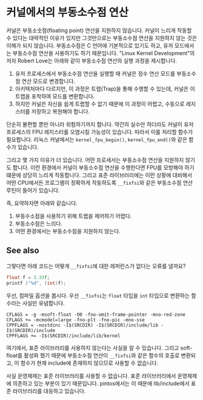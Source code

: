 # 커널에서의 부동소수점 연산
커널은 부동소숫점(floating point) 연산을 지원하지 않습니다. 커널이 느리게 작동할 수 있다는 대략적인 이유가 있지만 그것만으로는 부동소수점 연산을 지원하지 않는 것은 이해가 되지 않습니다. 부동소수점은 C 언어에 기본적으로 있기도 하고, 유저 모드에서는 부동소수점 연산을 사용하기도 하기 때문입니다. "Linux Kernel Development"의 저자 Robert Love는 아래와 같이 부동소수점 연산의 실행 과정을 제시합니다.

1. 유저 프로세스에서 부동소수점 연산을 실행할 때 커널은 정수 연산 모드를 부동소수점 연산 모드로 변경합니다.
2. 아키텍처마다 다르지만, 이 과정은 트랩(Trap)을 통해 수행할 수 있는데, 커널은 이 트랩을 포착하여 모드를 변환합니다.
3. 하지만 커널은 자신을 쉽게 트랩할 수 없기 때문에 이 과정이 어렵고, 수동으로 레지스터를 저장하고 복원해야 합니다.

단순히 불편할 뿐만 아니라 위험하기까지 합니다. 약간의 실수만 하더라도 커널이 유저 프로세스의 FPU 레지스터를 오염시킬 가능성이 있습니다. 따라서 이를 처리할 함수가 필요합니다. 리눅스 커널에서는 `kernel_fpu_begin()`, `kernel_fpu_end()`와 같은 함수가 있습니다.

그리고 몇 가지 이유가 더 있습니다. 어떤 프로세서는 부동소수점 연산을 지원하지 않기도 합니다. 이런 환경에서 커널이 부동소수점 연산을 수행한다면 FPU를 모방해야 하기 떄문에 상당히 느리게 작동합니다. 그리고 표준 라이브러리에는 이런 상황에 대비해서 어떤 CPU에서든 프로그램이 정확하게 작동하도록 `__fixfsi`와 같은 부동소수점 연산 루틴이 들어가 있습니다.

즉, 요약하자면 아래와 같습니다.
1. 부동수소점을 사용하기 위해 트랩을 제어하기 어렵다.
2. 부동소수점은 느리다.
3. 어떤 환경에서는 부동소수점을 지원하지 않는다.

## See also
그렇다면 아래 코드는 어떻게 `__fixfsi`에 대한 레퍼런스가 없다는 오류를 낼까요?
``` c
float f = 3.33f;
printf ("%d", (int)f);
```

우선, 컴파일 옵션을 봅시다. 우선 `__fixfsi`는 `float` 타입을 `int` 타입으로 변환하는 함수라는 사실만 유념합니다.
```
CFLAGS = -g -msoft-float -O0 -fno-omit-frame-pointer -mno-red-zone
CFLAGS += -mcmodel=large -fno-plt -fno-pic -mno-sse
CPPFLAGS = -nostdinc -I$(SRCDIR) -I$(SRCDIR)/include/lib -I$(SRCDIR)/include
CPPFLAGS += -I$(SRCDIR)/include/lib/kernel
```
여기에서, 표준 라이브러리를 사용하지 않는다는 사실을 알 수 있습니다.  그리고 soft-float를 활성화 했기 때문에 부동소수점 연산이 `__fixfsi`와 같은 함수의 호출로 변환되고, 이 함수가 현재 include에 존재하지 않으므로 사용할 수 없습니다.

사실 운영체제는 표준 라이브러리를 사용할 수 없습니다. 표준 라이브러리에서 운영체제에 의존하고 있는 부분이 있기 때문입니다. pintos에서는 이 때문에 lib/include에서 표준 라이브러리를 대응하고 있습니다.
